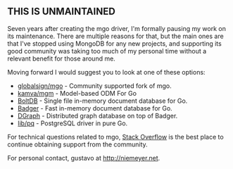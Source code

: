 THIS IS UNMAINTAINED
--------------------

Seven years after creating the mgo driver, I'm formally pausing my work on its maintenance.
There are multiple reasons for that, but the main ones are that I've stopped using MongoDB
for any new projects, and supporting its good community was taking too much of my
personal time without a relevant benefit for those around me.

Moving forward I would suggest you to look at one of these options:

  * [globalsign/mgo](https://github.com/globalsign/mgo) - Community supported fork of mgo.
  * [kamva/mgm](https://github.com/kamva/mgm) - Model-based ODM For Go
  * [BoltDB](https://github.com/coreos/bbolt) - Single file in-memory document database for Go.
  * [Badger](https://github.com/dgraph-io/badger) - Fast in-memory document database for Go.
  * [DGraph](https://github.com/dgraph-io/dgraph) - Distributed graph database on top of Badger.
  * [lib/pq](https://github.com/lib/pq) - PostgreSQL driver in pure Go.

For technical questions related to mgo, [Stack Overflow](https://stackoverflow.com/questions/tagged/mgo)
is the best place to continue obtaining support from the community.

For personal contact, gustavo at http://niemeyer.net.

